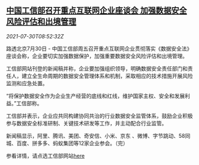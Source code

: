 <!--1627642247000-->
[中国工信部召开重点互联网企业座谈会 加强数据安全风险评估和出境管理](https://cn.reuters.com/article/china-miit-www-firms-meeting-0730-idCNKBS2F012V)
------

<div><i>2021-07-30T08:52:32Z</i></div><p>路透北京7月30日 - 中国工信部周五召开重点互联网企业贯彻落实《数据安全法》座谈会称，企业要切实加强数据保护，加强重要数据安全风险评估和出境管理。</p><p>工信部网站刊登的新闻稿并称，企业要加强组织领导，明确数据安全责任部门和责任人，建立全生命周期的数据安全管理体系和机制，采取相应的技术措施开展风险监测和应急处置。</p><p>“将保护数据安全作为企业生产经营的底线和红线，维护国家主权、安全和发展利益。”工信部称。</p><p>工信部并表示，企业应共同构建协同共治的行业数据安全监管体系，鼓励企业积极参与数据安全标准研制、关键技术研发等工作，并主动配合行业监管。</p><p>新闻稿显示，阿里、腾讯、美团、奇安信、小米、京东 、微博、字节跳动、58同城、百度、拼多多、蚂蚁集团等12家企业参会。（完）</p><p>参看详情，请点选工信部网站<a href="https://www.miit.gov.cn/jgsj/waj/gzdt/art/2021/art_0799d45b17f247efbd9b4cc711ddf896.html">here</a></p>
